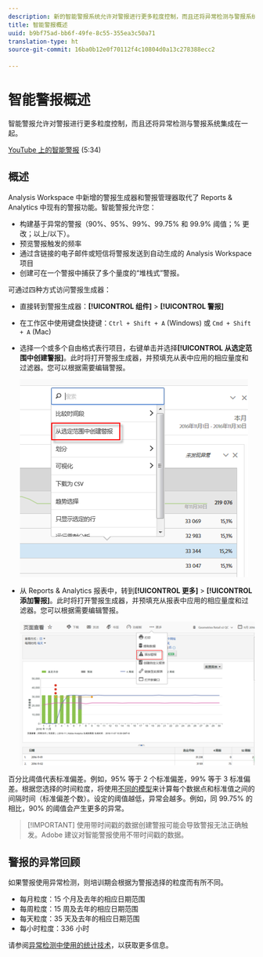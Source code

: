 ```yaml
---
description: 新的智能警报系统允许对警报进行更多粒度控制，而且还将异常检测与警报系统集成在一起。
title: 智能警报概述
uuid: b9bf75ad-bb6f-49fe-8c55-355ea3c50a71
translation-type: ht
source-git-commit: 16ba0b12e0f70112f4c10804d0a13c278388ecc2

---
```



# 智能警报概述

智能警报允许对警报进行更多粒度控制，而且还将异常检测与警报系统集成在一起。

[YouTube 上的智能警报](https://www.youtube.com/watch?v=UVH9xr_2REA) (5:34)

## 概述

Analysis Workspace 中新增的警报生成器和警报管理器取代了 Reports &amp; Analytics 中现有的警报功能。智能警报允许您：

* 构建基于异常的警报（90%、95%、99%、99.75% 和 99.9% 阈值；% 更改；以上/以下）。
* 预览警报触发的频率
* 通过含链接的电子邮件或短信将警报发送到自动生成的 Analysis Workspace 项目
* 创建可在一个警报中捕获了多个量度的“堆栈式”警报。

可通过四种方式访问警报生成器：

* 直接转到警报生成器：**[!UICONTROL 组件]** &gt; **[!UICONTROL 警报]**
* 在工作区中使用键盘快捷键：`Ctrl + Shift + A` (Windows) 或 `Cmd + Shift + A` (Mac)
* 选择一个或多个自由格式表行项目，右键单击并选择&#x200B;**[!UICONTROL 从选定范围中创建警报]**。此时将打开警报生成器，并预填充从表中应用的相应量度和过滤器。您可以根据需要编辑警报。

   ![从选定范围中创建警报](assets/create-alert-from-selection.png)

* 从 Reports &amp; Analytics 报表中，转到&#x200B;**[!UICONTROL 更多]** &gt; **[!UICONTROL 添加警报]**。此时将打开警报生成器，并预填充从报表中应用的相应量度和过滤器。您可以根据需要编辑警报。

   ![添加警报](assets/add-alert.png)

百分比阈值代表标准偏差。例如，95% 等于 2 个标准偏差，99% 等于 3 标准偏差。根据您选择的时间粒度，将使用[不同的模型](../virtual-analyst/c-anomaly-detection/statistics-anomaly-detection.md)来计算每个数据点和标准值之间的间隔时间（标准偏差个数）。设定的阈值越低，异常会越多。例如，同 99.75% 的相比，90% 的阈值会产生更多的异常。

> [!IMPORTANT] 使用带时间戳的数据创建警报可能会导致警报无法正确触发。Adobe 建议对智能警报使用不带时间戳的数据。

## 警报的异常回顾

如果警报使用异常检测，则培训期会根据为警报选择的粒度而有所不同。

* 每月粒度：15 个月及去年的相应日期范围
* 每周粒度：15 周及去年的相应日期范围
* 每天粒度：35 天及去年的相应日期范围
* 每小时粒度：336 小时

请参阅[异常检测中使用的统计技术](../virtual-analyst/c-anomaly-detection/statistics-anomaly-detection.md)，以获取更多信息。
